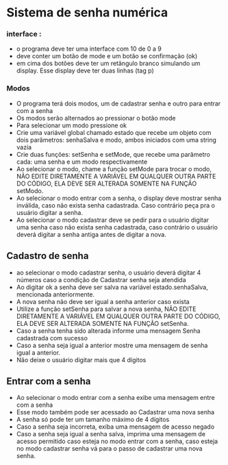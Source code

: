 # Sistema de senha numérica

### interface :
- o programa deve ter uma interface com 10 de 0 a 9
- deve conter um botão de mode e um botão se confirmação (ok)
- em cima dos botões deve ter um retângulo branco simulando um display. Esse display deve ter duas linhas (tag p) 

###  Modos
- O programa terá dois modos, um de cadastrar senha e outro para entrar com a senha
- Os modos serão alternados ao pressionar o botão mode
- Para selecionar um modo pressione ok
- Crie uma variável global chamado estado que recebe um objeto com dois parâmetros: senhaSalva e modo, ambos iniciados com uma string vazia
- Crie duas funções: setSenha e setMode, que recebe uma parâmetro cada: uma senha e um modo respectivamente
- Ao selecionar o modo, chame a função setMode para trocar o modo, NÃO EDITE DIRETAMENTE A VARIÁVEL EM QUALQUER OUTRA PARTE DO CÓDIGO, ELA DEVE SER ALTERADA SOMENTE NA FUNÇÃO setModo. 
- Ao selecionar o modo entrar com a senha, o display deve mostrar senha inválida, caso não exista senha cadastrada. Caso contrário peça pra o usuário digitar a senha.
- Ao selecionar o modo cadastrar deve se pedir para o usuário digitar uma senha caso não exista senha cadastrada, caso contrário o usuário deverá digitar a senha antiga antes de digitar a nova.

## Cadastro de senha
- ao selecionar o modo cadastrar senha, o usuário deverá digitar 4 números caso a condição de Cadastrar senha seja atendida
- Ao digitar ok a senha deve ser salva na variável estado.senhaSalva, mencionada anteriormente.
- A nova senha não deve ser igual a senha anterior caso exista
- Utilize a função setSenha para salvar a nova senha, NÃO EDITE DIRETAMENTE A VARIÁVEL EM QUALQUER OUTRA PARTE DO CÓDIGO, ELA DEVE SER ALTERADA SOMENTE NA FUNÇÃO setSenha.
- Caso a senha tenha sido alterada informe uma mensagem Senha cadastrada com sucesso
- Caso a senha seja igual a anterior mostre uma mensagem de senha igual a anterior.
- Não deixe o usuário digitar mais que 4 dígitos 


## Entrar com a senha
- Ao selecionar o modo entrar com a senha exibe uma mensagem entre com a senha
- Esse modo também pode ser acessado ao Cadastrar uma nova senha
- A senha só pode ter um tamanho máximo de 4 dígitos
- Caso a senha seja incorreta, exiba uma mensagem de acesso negado
- Caso a senha seja igual a senha salva, imprima uma mensagem de acesso permitido caso esteja no modo entrar com a senha, caso esteja no modo cadastrar senha vá para o passo de cadastrar uma nova senha.